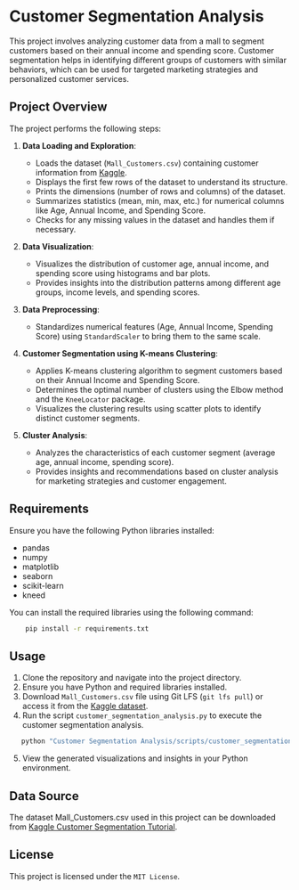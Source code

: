 # Customer Segmentation Analysis

This project involves analyzing customer data from a mall to segment customers based on their annual income and spending score. Customer segmentation helps in identifying different groups of customers with similar behaviors, which can be used for targeted marketing strategies and personalized customer services.

## Project Overview

The project performs the following steps:

1. **Data Loading and Exploration**: 
   - Loads the dataset (`Mall_Customers.csv`) containing customer information from [Kaggle](https://www.kaggle.com/datasets/vjchoudhary7/customer-segmentation-tutorial-in-python).
   - Displays the first few rows of the dataset to understand its structure.
   - Prints the dimensions (number of rows and columns) of the dataset.
   - Summarizes statistics (mean, min, max, etc.) for numerical columns like Age, Annual Income, and Spending Score.
   - Checks for any missing values in the dataset and handles them if necessary.

2. **Data Visualization**:
   - Visualizes the distribution of customer age, annual income, and spending score using histograms and bar plots.
   - Provides insights into the distribution patterns among different age groups, income levels, and spending scores.

3. **Data Preprocessing**:
   - Standardizes numerical features (Age, Annual Income, Spending Score) using `StandardScaler` to bring them to the same scale.

4. **Customer Segmentation using K-means Clustering**:
   - Applies K-means clustering algorithm to segment customers based on their Annual Income and Spending Score.
   - Determines the optimal number of clusters using the Elbow method and the `KneeLocator` package.
   - Visualizes the clustering results using scatter plots to identify distinct customer segments.

5. **Cluster Analysis**:
   - Analyzes the characteristics of each customer segment (average age, annual income, spending score).
   - Provides insights and recommendations based on cluster analysis for marketing strategies and customer engagement.

## Requirements

Ensure you have the following Python libraries installed:
- pandas
- numpy
- matplotlib
- seaborn
- scikit-learn
- kneed

You can install the required libraries using the following command:
```bash
    pip install -r requirements.txt
```

## Usage

1. Clone the repository and navigate into the project directory.
2. Ensure you have Python and required libraries installed.
3. Download `Mall_Customers.csv` file using Git LFS (`git lfs pull`) or access it from the [Kaggle dataset](https://www.kaggle.com/datasets/vjchoudhary7/customer-segmentation-tutorial-in-python).
4. Run the script `customer_segmentation_analysis.py` to execute the customer segmentation analysis.
```bash
   python "Customer Segmentation Analysis/scripts/customer_segmentation_analysis.py"
```
5. View the generated visualizations and insights in your Python environment.

## Data Source

The dataset Mall_Customers.csv used in this project can be downloaded from [Kaggle Customer Segmentation Tutorial](https://www.kaggle.com/datasets/vjchoudhary7/customer-segmentation-tutorial-in-python).

## License
This project is licensed under the `MIT License`.

